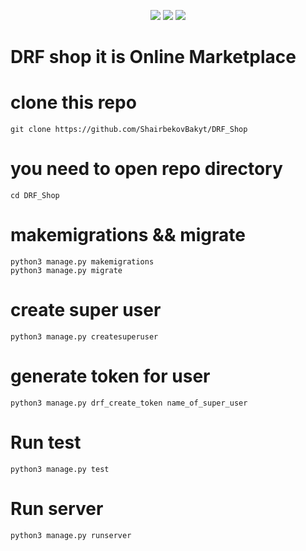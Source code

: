 <p align="center">
  <img src="https://img.shields.io/badge/Author-c0mrade-cyan?style=flat-square">
  <img src="https://img.shields.io/badge/Open%20Source-Yes-cyan?style=flat-square">
  <img src="https://img.shields.io/badge/Written%20In-python-cyan?style=flat-square">
</p>

# DRF shop it is Online Marketplace 

# clone this repo 
```
git clone https://github.com/ShairbekovBakyt/DRF_Shop
```
# you need to open repo directory
```
cd DRF_Shop
```
# makemigrations && migrate
```
python3 manage.py makemigrations
python3 manage.py migrate
```
# create super user 
```
python3 manage.py createsuperuser
```
# generate token for user
```
python3 manage.py drf_create_token name_of_super_user
```
# Run test
```
python3 manage.py test
```
# Run server
```
python3 manage.py runserver
```

